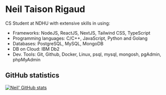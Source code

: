 # Neil Taison Rigaud
CS Student at NDHU with extensive skills in using:
- Frameworks: NodeJS, ReactJS, NextJS, Tailwind CSS, TypeScript
- Programming languages: C/C++, JavaScript, Python and Golang
- Databases: PostgreSQL, MySQL, MongoDB
- DB on Cloud: IBM Db2
- Dev. Tools: Git, Github, Docker, Linux, psql, mysql, mongosh, pgAdmin, phpMyAdmin

## GitHub statistics
[![Neil' GitHub stats](https://github-readme-stats-ashen-six-34.vercel.app/api?username=blackbird410&count_private=true&hide=issues&show_icons=true)](https://neil410.vercel.app)
